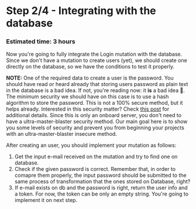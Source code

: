 # Step 2/4 - Integrating with the database

### Estimated time: 3 hours

Now you're going to fully integrate the Login mutation with the database. Since we don't have a mutation to create users (yet), we should create one directly on the database, so we have the conditions to test it properly.

**NOTE:** One of the required data to create a user is the password. You should have read or heard already that storing users password as plain text in the database is a bad idea. If not, you're reading now: it **is** a bad idea 🤦‍. The minimum security we should have on this case is to use a hash algorithm to store the password. This is not a 100% secure method, but it helps already. Interested in this security matter? Check [this post](https://itnext.io/how-not-to-store-passwords-4955569e6e84) for additional details. Since this is only an onboard server, you don't need to have a ultra-master-blaster security method. Our main goal here is to show you some levels of security and prevent you from beginning your projects with an ultra-master-blaster insecure method.

After creating an user, you should implement your mutation as follows:

1. Get the input e-mail received on the mutation and try to find one on database.
1. Check if the given password is correct. Remember that, in order to comapre them properly, the input password should be submitted to the same process of transformation that the ones stored on Database, right?
1. If e-mail exists on db and the password is right, return the user info and a token. For now, the token can be only an empty string. You're going to implement it on next step.
